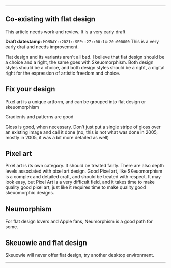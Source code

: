 
***

## Co-existing with flat design

This article needs work and review. It is a very early draft

**Draft datestamp:** `MONDAY::2021::SEP::27::00:14:20:000000` This is a very early drat and needs improvement.

Flat design and its variants aren't all bad. I believe that flat design should be a choice and a right, the same goes with Skeuomorphism. Both design styles should be a choice, and both design styles should be a right, a digital right for the expression of artistic freedom and choice.

## Fix your design

Pixel art is a unique artform, and can be grouped into flat design or skeuomorphism

Gradients and patterns are good

Gloss is good, when necessary. Don't just put a single stripe of gloss over an existing image and call it done (no, this is not what was done in 2005, mostly in 2005, it was a bit more detailed as well)

## Pixel art

Pixel art is its own category. It should be treated fairly. There are also depth levels associated with pixel art design. Good Pixel art, like SKeuomorphism is a complex and detailed craft, and should be treated with respect. It may look easy, but Pixel Art is a very difficult field, and it takes time to make quality good pixel art, just like it requires time to make quality good skeuomorphic designs.

## Neumorphism

For flat design lovers and Apple fans, Neumorphism is a good path for some.

## Skeuowie and flat design

Skeuowie will never offer flat design, try another desktop environment.

***
